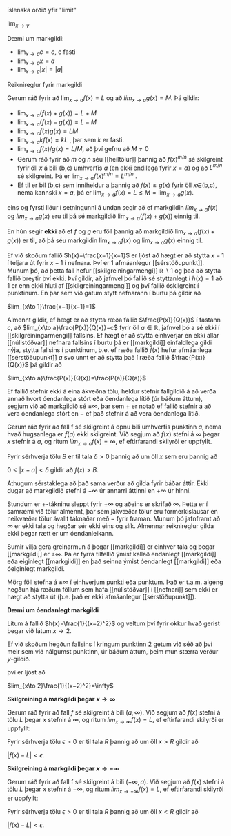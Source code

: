 íslenska orðið yfir "limit" 

$\lim_{x \to y}$

Dæmi um markgildi:

- $\lim_{x \to a} c = c$, c fasti
- $\lim_{x \to a} x = a$
- $\lim_{x \to a} \vert x \vert = \vert a \vert$

Reiknireglur fyrir markgildi

Gerum ráð fyrir að $\lim_{x \to a}f(x)=L$ og að $lim_{x\to a}g(x)=M$. Þá gildir:

-   $\lim_{x\to a}(f(x)+g(x))=L+M$
-   $\lim_{x\to a}(f(x)−g(x))=L−M$
-   $\lim_{x\to a}f(x)g(x)=LM$ 
-   $\lim_{x\to a}kf(x)=kL$ , þar sem $k$ er fasti. 
-   $\lim_{x\to a}f(x)/g(x)=L/M$, að því gefnu að $M\neq0$   
-   Gerum ráð fyrir að $m$ og $n$ séu [[heiltölur]] þannig að $f(x)^{m/n}$ sé skilgreint fyrir öll $x$ á bili (b,c) umhverfis $a$ (en ekki endilega fyrir $x=a$) og að $L^{m/n}$ sé skilgreint. Þá er $\lim_{x\to a}f(x)^{m/n}=L^{m/n}$   .
-   Ef til er bil (b,c) sem inniheldur a þannig að $f(x)\leq g(x)$ fyrir öll $x\in$(b,c), nema kannski $x=a$, þá er $\lim_{x\to a}f(x)=L\leq M=\lim_{x\to a}g(x)$.

eins og fyrsti liður í setningunni á undan segir að ef markgildin $lim_{x\to a}f(x)$ og $lim_{x\to a}g(x)$ eru til þá sé markgildið $\lim_{x\to a}(f(x)+g(x))$ einnig til.

En hún segir **ekki** að ef $f$ og $g$ eru föll þannig að markgildið $\lim_{x\to a}(f(x)+g(x))$ er til, að þá séu markgildin $\lim_{x\to a}f(x)$ og $\lim_{x\to a}g(x)$ einnig til.

Ef við skoðum fallið $h(x)=\frac{x−1}{x−1}$ er ljóst að hægt er að stytta $x−1$ í teljara út fyrir $x−1$ í nefnara. Því er $1$ afmáanlegur [[sérstöðupunkt]]. Munum þó, að þetta fall hefur [[skilgreiningarmengi]] $\mathbb{R} ∖{1}$ og það að stytta fallið breytir því ekki. Því gildir, að jafnvel þó fallið sé styttanlegt í $h(x)=1$ að $1$ er enn ekki hluti af [[skilgreiningarmengi]] og því fallið óskilgreint í punktinum. En þar sem við gátum stytt nefnarann í burtu þá gildir að

$lim_{x\to 1}\frac{x−1}{x−1}=1$

Almennt gildir, ef hægt er að stytta ræða fallið $\frac{P(x)}{Q(x)}$ í fastann $c$, að $lim_{x\to a}\frac{P(x)}{Q(x)}=c$ fyrir öll $a\in \mathbb{R}$, jafnvel þó a sé ekki í [[skilgreiningarmengi]] fallsins. Ef hægt er að stytta einhverjar en ekki allar [[núllstöðvar]] nefnara fallsins í burtu þá er [[markgildi]] einfaldlega gildi nýja, stytta fallsins í punktinum, þ.e. ef ræða fallið $f(x)$ hefur afmáanlega [[sérstöðupunkt]] $a$ svo unnt er að stytta það í ræða fallið $\frac{P(x)}{Q(x)}$ þá gildir að

$lim_{x\to a}\frac{P(x)}{Q(x)}=\frac{P(a)}{Q(a)}$

Ef fallið stefnir ekki á eina ákveðna tölu, heldur stefnir fallgildið á að verða annað hvort óendanlega stórt eða óendanlega lítið (úr báðum áttum), segjum við að markgildið sé $\pm \infty$, þar sem $+$ er notað ef fallið stefnir á að vera óendanlega stórt en $−$ ef það stefnir á að vera óendanlega lítið.

Gerum ráð fyrir að fall f sé skilgreint á opnu bili umhverfis punktinn $a$, nema hvað hugsanlega er $f(a)$ ekki skilgreint. Við segjum að $f(x)$ stefni á $\infty$ þegar $x$ stefnir á $a$, og ritum $lim_{x\to a}f(x)=\infty$, ef eftirfarandi skilyrði er uppfyllt.

Fyrir sérhverja tölu $B$ er til tala $δ>0$ þannig að um öll $x$ sem eru þannig að

$0<|x−a|<δ$ gildir að $f(x)>B$.

Athugum sérstaklega að það sama verður að gilda fyrir báðar áttir. Ekki dugar að markgildið stefni á $−∞$ úr annarri áttinni en $+∞$ úr hinni.

Stundum er $+$-tákninu sleppt fyrir $+∞$ og aðeins er skrifað $∞$. Þetta er í samræmi við tölur almennt, þar sem jákvæðar tölur eru formerkislausar en neikvæðar tölur ávallt táknaðar með $−$ fyrir framan. Munum þó jafnframt að $∞$ er ekki tala og hegðar sér ekki eins og slík. Almennar reiknireglur gilda ekki þegar rætt er um óendanleikann.

Sumir vilja gera greinarmun á þegar [[markgildi]] er einhver tala og þegar [[markgildi]] er $±∞$. Þá er fyrra tilfellið ýmist kallað endanlegt [[markgildi]] eða eiginlegt [[markgildi]] en það seinna ýmist óendanlegt [[markgildi]] eða óeiginlegt markgildi.

Mörg föll stefna á $±∞$ í einhverjum punkti eða punktum. Það er t.a.m. algeng hegðun hjá ræðum föllum sem hafa [[núllstöðvar]] í [[nefnari]] sem ekki er hægt að stytta út (þ.e. það er ekki afmáanlegur [[sérstöðupunkt]]).

**Dæmi um óendanlegt markgildi**

Lítum á fallið $h(x)=\frac{1}{(x−2)^2}$ og veltum því fyrir okkur hvað gerist þegar við látum $x\to 2$.

Ef við skoðum hegðun fallsins í kringum punktinn $2$ getum við séð að því meir sem við nálgumst punktinn, úr báðum áttum, þeim mun stærra verður $y$-gildið.

því er ljóst að

$lim_{x\to 2}\frac{1}{(x−2)^2}=\infty$

**Skilgreining á markgildi þegar $x\rightarrow \infty$**

Gerum ráð fyrir að fall $f$ sé skilgreint á bili $(a,∞)$. Við segjum að $f(x)$ stefni á tölu $L$ þegar $x$ stefnir á $∞$, og ritum $lim_{x\to ∞}f(x)=L$, ef eftirfarandi skilyrði er uppfyllt:

Fyrir sérhverja tölu $\epsilon>0$ er til tala $R$ þannig að um öll $x>R$ gildir að

$|f(x)−L|<ϵ$.

**Skilgreining á markgildi þegar $x \rightarrow -\infty$**

Gerum ráð fyrir að fall f sé skilgreint á bili $(−∞,a)$. Við segjum að $f(x)$ stefni á tölu $L$ þegar $x$ stefnir á $−∞$, og ritum $lim_{x\to −∞}f(x)=L$, ef eftirfarandi skilyrði er uppfyllt:

Fyrir sérhverja tölu $ϵ>0$ er til tala $R$ þannig að um öll $x<R$ gildir að

$|f(x)−L|<ϵ$.